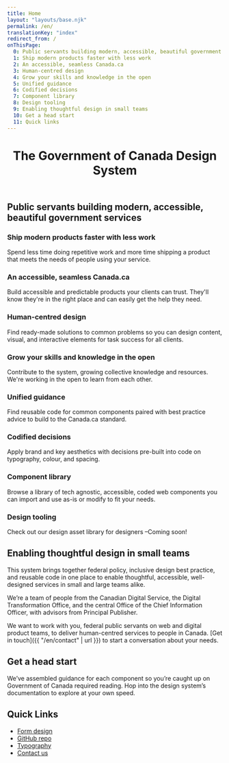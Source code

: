 ```yaml
---
title: Home
layout: "layouts/base.njk"
permalink: /en/
translationKey: "index"
redirect_from: /
onThisPage:
  0: Public servants building modern, accessible, beautiful government services
  1: Ship modern products faster with less work
  2: An accessible, seamless Canada.ca
  3: Human-centred design
  4: Grow your skills and knowledge in the open
  5: Unified guidance
  6: Codified decisions
  7: Component library
  8: Design tooling
  9: Enabling thoughtful design in small teams
  10: Get a head start
  11: Quick links
---
```


<header>

# The Government of Canada Design System 

</header>

## Public servants building modern, accessible, beautiful government services

### Ship modern products faster with less work 

Spend less time doing repetitive work and more time shipping a product that meets the needs of people using your service.

### An accessible, seamless Canada.ca

Build accessible and predictable products your clients can trust. They'll know they're in the right place and can easily get the help they need.

### Human-centred design

Find ready-made solutions to common problems so you can design content, visual, and interactive elements for task success for all clients.

### Grow your skills and knowledge in the open

Contribute to the system, growing collective knowledge and resources. We're working in the open to learn from each other.

### Unified guidance

Find reusable code for common components paired with best practice advice to build to the Canada.ca standard.

### Codified decisions

Apply brand and key aesthetics with decisions pre-built into code on typography, colour, and spacing.

### Component library

Browse a library of tech agnostic, accessible, coded web components you can import and use as-is or modify to fit your needs.

### Design tooling

Check out our design asset library for designers –Coming soon!

## Enabling thoughtful design in small teams

This system brings together federal policy, inclusive design best practice, and reusable code in one place to enable thoughtful, accessible, well-designed services in small and large teams alike.

We’re a team of people from the Canadian Digital Service, the Digital Transformation Office, and the central Office of the Chief Information Officer, with advisors from Principal Publisher.

We want to work with you, federal public servants on web and digital product teams, to deliver human-centred services to people in Canada. [Get in touch]({{ "/en/contact" | url }}) to start a conversation about your needs.

## Get a head start

We’ve assembled guidance for each component so you’re caught up on Government of Canada required reading. Hop into the design system’s documentation to explore at your own speed.

## Quick Links

<ul>
    <li>
        <a href="{{ "/en/components/forms/forms-guidance/" | url }}">Form design</a>
    </li>
    <li>
        <a href="https://github.com/cds-snc/gcds-components">GitHub repo</a>
    </li>
    <li>
        <a href="{{ "/en/foundations/typography" | url }}">Typography</a>
    </li>
    <li>
        <a href="{{ "/en/contact" | url }}">Contact us</a>
    </li>
</ul>


